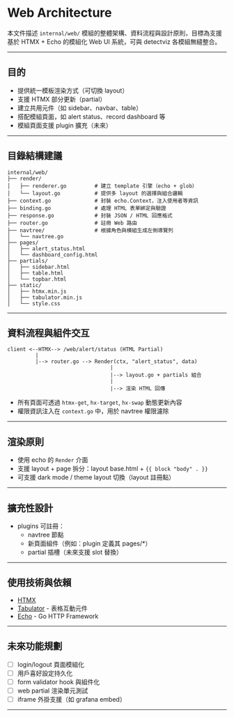 # Web Architecture

本文件描述 `internal/web/` 模組的整體架構、資料流程與設計原則，目標為支援基於 HTMX + Echo 的模組化 Web UI 系統，可與 detectviz 各模組無縫整合。

---

## 目的

- 提供統一模板渲染方式（可切換 layout）
- 支援 HTMX 部分更新（partial）
- 建立共用元件（如 sidebar、navbar、table）
- 搭配模組頁面，如 alert status、record dashboard 等
- 模組頁面支援 plugin 擴充（未來）

---

## 目錄結構建議

```
internal/web/
├── render/
│   ├── renderer.go         # 建立 template 引擎（echo + glob）
│   └── layout.go           # 提供多 layout 的選擇與組合邏輯
├── context.go              # 封裝 echo.Context，注入使用者等資訊
├── binding.go              # 處理 HTML 表單綁定與驗證
├── response.go             # 封裝 JSON / HTML 回應格式
├── router.go               # 註冊 Web 路由
├── navtree/                # 根據角色與模組生成左側導覽列
│   └── navtree.go
├── pages/
│   ├── alert_status.html
│   └── dashboard_config.html
├── partials/
│   ├── sidebar.html
│   ├── table.html
│   └── topbar.html
├── static/
│   ├── htmx.min.js
│   ├── tabulator.min.js
│   └── style.css
```

---

## 資料流程與組件交互

```text
client <--HTMX--> /web/alert/status (HTML Partial)
         |
         |--> router.go --> Render(ctx, "alert_status", data)
                                 |
                                 |--> layout.go + partials 組合
                                 |
                                 |--> 渲染 HTML 回傳
```

- 所有頁面可透過 `htmx-get`, `hx-target`, `hx-swap` 動態更新內容
- 權限資訊注入在 `context.go` 中，用於 navtree 權限濾除

---

## 渲染原則

- 使用 echo 的 `Render` 介面
- 支援 layout + page 拆分：layout base.html + `{{ block "body" . }}`
- 可支援 dark mode / theme layout 切換（layout 註冊點）

---

## 擴充性設計

- plugins 可註冊：
  - navtree 節點
  - 新頁面組件（例如：plugin 定義其 pages/*）
  - partial 插槽（未來支援 slot 替換）

---

## 使用技術與依賴

- [HTMX](https://htmx.org/)
- [Tabulator](https://tabulator.info/) - 表格互動元件
- [Echo](https://echo.labstack.com/) - Go HTTP Framework

---

## 未來功能規劃

- [ ] login/logout 頁面模組化
- [ ] 用戶喜好設定持久化
- [ ] form validator hook 與組件化
- [ ] web partial 渲染單元測試
- [ ] iframe 外掛支援（如 grafana embed）

---
